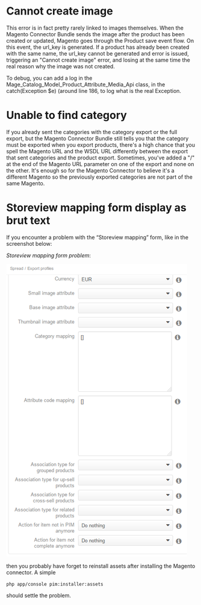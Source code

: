 # Cannot create image
This error is in fact pretty rarely linked to images themselves. When the Magento Connector Bundle sends the image after the product has been created or updated, Magento goes through the Product save event flow. On this event, the url_key is generated. If a product has already been created with the same name, the url_key cannot be generated and error is issued, triggering an "Cannot create image" error, and losing at the same time the real reason why the image was not created.

To debug, you can add a log in the Mage_Catalog_Model_Product_Attribute_Media_Api class, in the catch(Exception $e) (around line 186, to log what is the real Exception.

# Unable to find category
If you already sent the categories with the category export or the full export, but the Magento Connector Bundle still tells you that the category must be exported when you export products, there's a high chance that you spell the Magento URL and the WSDL URL differently between the export that sent categories and the product export. Sometimes, you've added a "/" at the end of the Magento URL parameter on one of the export and none on the other. It's enough so for the Magento Connector to believe it's a different Magento so the previously exported categories are not part of the same Magento.

# Storeview mapping form display as brut text

If you encounter a problem with the “Storeview mapping” form, like in the screenshot below:

*Storeview mapping form problem*:

![Storeview mapping form problem](./images/troubleshooting/storeview-trouble.png)

then you probably have forget to reinstall assets after installing the Magento connector. A simple

    php app/console pim:installer:assets
    
should settle the problem.
